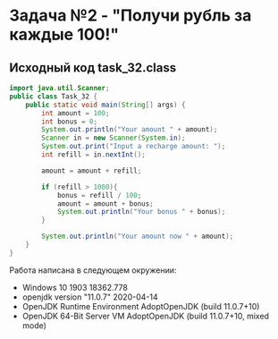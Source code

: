 # Задача №2 - "Получи рубль за каждые 100!"

## Исходный код task_32.class
```java
import java.util.Scanner;
public class Task_32 {
    public static void main(String[] args) {
        int amount = 100;
        int bonus = 0;
        System.out.println("Your amount " + amount);
        Scanner in = new Scanner(System.in);
        System.out.print("Input a recharge amount: ");
        int refill = in.nextInt();

        amount = amount + refill;

        if (refill > 1000){
            bonus = refill / 100;
            amount = amount + bonus;
            System.out.println("Your bonus " + bonus);
        }

        System.out.println("Your amount now " + amount);
    }
}
```

Работа написана в следующем окружении:
* Windows 10 1903 18362.778
* openjdk version "11.0.7" 2020-04-14
* OpenJDK Runtime Environment AdoptOpenJDK (build 11.0.7+10)
* OpenJDK 64-Bit Server VM AdoptOpenJDK (build 11.0.7+10, mixed mode)